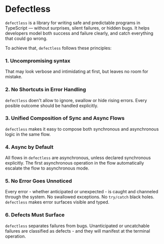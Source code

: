 # Defectless

`defectless` is a library for writing safe and predictable programs in TypeScript — without surprises,
silent failures, or hidden bugs.
It helps developers model both success and failure clearly, and catch everything that could go wrong.

To achieve that, `defectless` follows these principles:

### 1. Uncompromising syntax

That may look verbose and intimidating at first, but leaves no room for mistake.

### 2. No Shortcuts in Error Handling

`defectless` doen't allow to ignore, swallow or hide rising errors. Every posible outcome should be handled explicitly.

### 3. Unified Composition of Sync and Async Flows

`defectless` makes it easy to compose both synchronous and asynchronous logic in the same flow.

### 4. Async by Default

All flows in `defectless` are asynchronous, unless declared synchronous explicitly. The first asynchronous operation
in the flow automatically escalate the flow to asynchronous mode.

### 5. No Error Goes Unnoticed

Every error - whether anticipated or unexpected - is caught and channeled through the system.
No swallowed exceptions. No `try/catch` black holes.
`defectless` makes error surfaces visible and typed.

### 6. Defects Must Surface

`defectless` separates failures from bugs. Unanticipated or uncatchable failures are classified as defects -
and they will manifest at the terminal operation.
